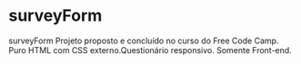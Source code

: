 # surveyForm
surveyForm
Projeto proposto e concluído no curso do Free Code Camp.
Puro HTML com CSS externo.Questionário responsivo. Somente Front-end.
